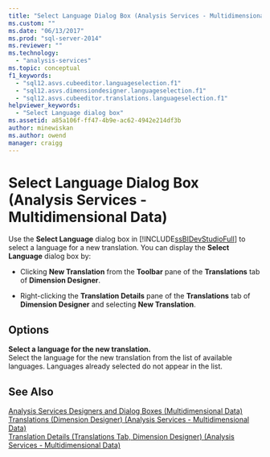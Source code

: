 ```yaml
---
title: "Select Language Dialog Box (Analysis Services - Multidimensional Data) | Microsoft Docs"
ms.custom: ""
ms.date: "06/13/2017"
ms.prod: "sql-server-2014"
ms.reviewer: ""
ms.technology: 
  - "analysis-services"
ms.topic: conceptual
f1_keywords: 
  - "sql12.asvs.cubeeditor.languageselection.f1"
  - "sql12.asvs.dimensiondesigner.languageselection.f1"
  - "sql12.asvs.cubeeditor.translations.languageselection.f1"
helpviewer_keywords: 
  - "Select Language dialog box"
ms.assetid: a85a106f-ff47-4b9e-ac62-4942e214df3b
author: minewiskan
ms.author: owend
manager: craigg
---
```

# Select Language Dialog Box (Analysis Services - Multidimensional Data)
  Use the **Select Language** dialog box in [!INCLUDE[ssBIDevStudioFull](../includes/ssbidevstudiofull-md.md)] to select a language for a new translation. You can display the **Select Language** dialog box by:  
  
-   Clicking **New Translation** from the **Toolbar** pane of the **Translations** tab of **Dimension Designer**.  
  
-   Right-clicking the **Translation Details** pane of the **Translations** tab of **Dimension Designer** and selecting **New Translation**.  
  
## Options  
 **Select a language for the new translation.**  
 Select the language for the new translation from the list of available languages. Languages already selected do not appear in the list.  
  
## See Also  
 [Analysis Services Designers and Dialog Boxes &#40;Multidimensional Data&#41;](analysis-services-designers-and-dialog-boxes-multidimensional-data.md)   
 [Translations &#40;Dimension Designer&#41; &#40;Analysis Services - Multidimensional Data&#41;](translations-dimension-designer-analysis-services-multidimensional-data.md)   
 [Translation Details &#40;Translations Tab, Dimension Designer&#41; &#40;Analysis Services - Multidimensional Data&#41;](translation-details-dimension-designer-analysis-services-multidimensional-data.md)  
  
  
